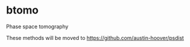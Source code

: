 # btomo
Phase space tomography

These methods will be moved to https://github.com/austin-hoover/psdist
